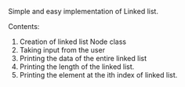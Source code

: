 Simple and easy implementation of Linked list.

Contents: 
1. Creation of linked list Node class
2. Taking input from the user
3. Printing the data of the entire linked list
4. Printing the length of the linked list.
5. Printing the element at the ith index of linked list.

